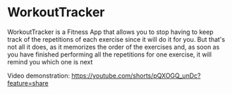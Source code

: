 # WorkoutTracker
WorkoutTracker is a Fitness App that allows you to stop having to keep track of the repetitions of each exercise since it will do it for you. But that's not all it does, as it memorizes the order of the exercises and, as soon as you have finished performing all the repetitions for one exercise, it will remind you which one is next

Video demonstration: https://youtube.com/shorts/pQXOGQ_unDc?feature=share
